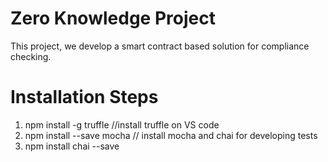 # Zero Knowledge Project

This project, we develop a smart contract based solution for compliance checking.


# Installation Steps
1. npm install -g truffle //install truffle on VS code
2. npm install --save mocha // install mocha and chai for developing tests
3. npm install chai --save